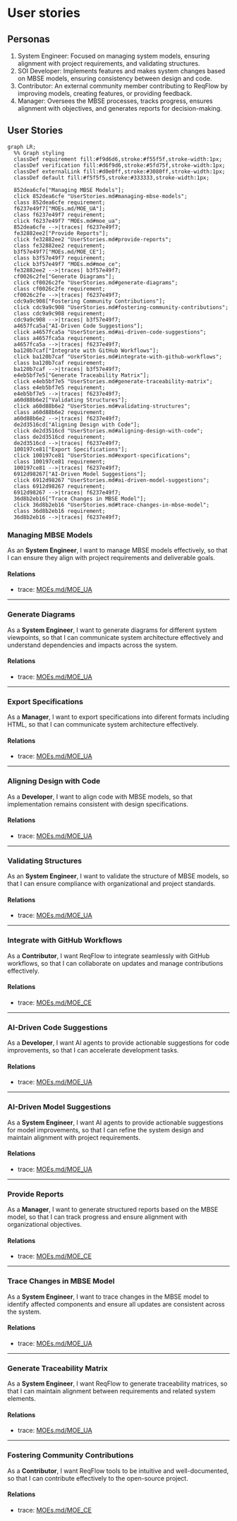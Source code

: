 # User stories

## Personas

1. System Engineer: Focused on managing system models, ensuring alignment with project requirements, and validating structures.  
2. SOI Developer: Implements features and makes system changes based on MBSE models, ensuring consistency between design and code.  
3. Contributor: An external community member contributing to ReqFlow by improving models, creating features, or providing feedback.  
4. Manager: Oversees the MBSE processes, tracks progress, ensures alignment with objectives, and generates reports for decision-making.  

## User Stories
```mermaid
graph LR;
  %% Graph styling
  classDef requirement fill:#f9d6d6,stroke:#f55f5f,stroke-width:1px;
  classDef verification fill:#d6f9d6,stroke:#5fd75f,stroke-width:1px;
  classDef externalLink fill:#d0e0ff,stroke:#3080ff,stroke-width:1px;
  classDef default fill:#f5f5f5,stroke:#333333,stroke-width:1px;

  852dea6cfe["Managing MBSE Models"];
  click 852dea6cfe "UserStories.md#managing-mbse-models";
  class 852dea6cfe requirement;
  f6237e49f7["MOEs.md/MOE_UA"];
  class f6237e49f7 requirement;
  click f6237e49f7 "MOEs.md#moe_ua";
  852dea6cfe -->|traces| f6237e49f7;
  fe32882ee2["Provide Reports"];
  click fe32882ee2 "UserStories.md#provide-reports";
  class fe32882ee2 requirement;
  b3f57e49f7["MOEs.md/MOE_CE"];
  class b3f57e49f7 requirement;
  click b3f57e49f7 "MOEs.md#moe_ce";
  fe32882ee2 -->|traces| b3f57e49f7;
  cf0026c2fe["Generate Diagrams"];
  click cf0026c2fe "UserStories.md#generate-diagrams";
  class cf0026c2fe requirement;
  cf0026c2fe -->|traces| f6237e49f7;
  cdc9a9c908["Fostering Community Contributions"];
  click cdc9a9c908 "UserStories.md#fostering-community-contributions";
  class cdc9a9c908 requirement;
  cdc9a9c908 -->|traces| b3f57e49f7;
  a4657fca5a["AI-Driven Code Suggestions"];
  click a4657fca5a "UserStories.md#ai-driven-code-suggestions";
  class a4657fca5a requirement;
  a4657fca5a -->|traces| f6237e49f7;
  ba120b7caf["Integrate with GitHub Workflows"];
  click ba120b7caf "UserStories.md#integrate-with-github-workflows";
  class ba120b7caf requirement;
  ba120b7caf -->|traces| b3f57e49f7;
  e4eb5bf7e5["Generate Traceability Matrix"];
  click e4eb5bf7e5 "UserStories.md#generate-traceability-matrix";
  class e4eb5bf7e5 requirement;
  e4eb5bf7e5 -->|traces| f6237e49f7;
  a60d88b6e2["Validating Structures"];
  click a60d88b6e2 "UserStories.md#validating-structures";
  class a60d88b6e2 requirement;
  a60d88b6e2 -->|traces| f6237e49f7;
  de2d3516cd["Aligning Design with Code"];
  click de2d3516cd "UserStories.md#aligning-design-with-code";
  class de2d3516cd requirement;
  de2d3516cd -->|traces| f6237e49f7;
  100197ce81["Export Specifications"];
  click 100197ce81 "UserStories.md#export-specifications";
  class 100197ce81 requirement;
  100197ce81 -->|traces| f6237e49f7;
  6912d98267["AI-Driven Model Suggestions"];
  click 6912d98267 "UserStories.md#ai-driven-model-suggestions";
  class 6912d98267 requirement;
  6912d98267 -->|traces| f6237e49f7;
  36d8b2eb16["Trace Changes in MBSE Model"];
  click 36d8b2eb16 "UserStories.md#trace-changes-in-mbse-model";
  class 36d8b2eb16 requirement;
  36d8b2eb16 -->|traces| f6237e49f7;
```






























### Managing MBSE Models

As an **System Engineer**, I want to manage MBSE models effectively, so that I can ensure they align with project requirements and deliverable goals.

#### Relations
  * trace: [MOEs.md/MOE_UA](MOEs.md#moe_ua)

---

### Generate Diagrams

As a **System Engineer**, I want to generate diagrams for different system viewpoints, so that I can communicate system architecture effectively and understand dependencies and impacts across the system.

#### Relations
  * trace: [MOEs.md/MOE_UA](MOEs.md#moe_ua)

---

### Export Specifications

As a **Manager**, I want to export specifications into diferent formats including HTML, so that I can communicate system architecture effectively.

#### Relations
  * trace: [MOEs.md/MOE_UA](MOEs.md#moe_ua)

---

### Aligning Design with Code

As a **Developer**, I want to align code with MBSE models, so that implementation remains consistent with design specifications.

#### Relations
  * trace: [MOEs.md/MOE_UA](MOEs.md#moe_ua)

---

### Validating Structures

As an **System Engineer**, I want to validate the structure of MBSE models, so that I can ensure compliance with organizational and project standards.

#### Relations
  * trace: [MOEs.md/MOE_UA](MOEs.md#moe_ua)




---

### Integrate with GitHub Workflows

As a **Contributor**, I want ReqFlow to integrate seamlessly with GitHub workflows, so that I can collaborate on updates and manage contributions effectively.

#### Relations
  * trace: [MOEs.md/MOE_CE](MOEs.md#moe_ce)

---

### AI-Driven Code Suggestions

As a **Developer**, I want AI agents to provide actionable suggestions for code improvements, so that I can accelerate development tasks.

#### Relations
  * trace: [MOEs.md/MOE_UA](MOEs.md#moe_ua)

---

### AI-Driven Model Suggestions
		
As a **System Engineer**, I want AI agents to provide actionable suggestions for model improvements, so that I can refine the system design and maintain alignment with project requirements.

#### Relations
  * trace: [MOEs.md/MOE_UA](MOEs.md#moe_ua)
 
 

---

### Provide Reports

As a **Manager**, I want to generate structured reports based on the MBSE model, so that I can track progress and ensure alignment with organizational objectives.

#### Relations
  * trace: [MOEs.md/MOE_CE](MOEs.md#moe_ce)

---

### Trace Changes in MBSE Model

As a **System Engineer**, I want to trace changes in the MBSE model to identify affected components and ensure all updates are consistent across the system.

#### Relations
  * trace: [MOEs.md/MOE_UA](MOEs.md#moe_ua)

---

### Generate Traceability Matrix

As a **System Engineer**, I want ReqFlow to generate traceability matrices, so that I can maintain alignment between requirements and related system elements.

#### Relations
  * trace: [MOEs.md/MOE_UA](MOEs.md#moe_ua)

---

### Fostering Community Contributions

As a **Contributor**, I want ReqFlow tools to be intuitive and well-documented, so that I can contribute effectively to the open-source project.

#### Relations
  * trace: [MOEs.md/MOE_CE](MOEs.md#moe_ce)